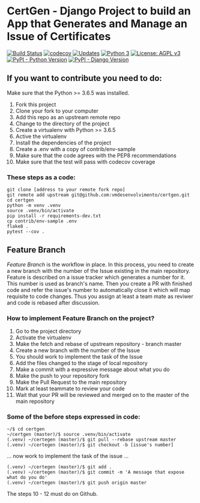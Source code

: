 # CertGen - Django Project to build an App that Generates and Manage an Issue of Certificates 

[![Build Status](https://travis-ci.org/vmdesenvolvimento/certgen.svg?branch=master)](https://travis-ci.org/vmdesenvolvimento/certgen)
[![codecov](https://codecov.io/gh/vmdesenvolvimento/certgen/branch/master/graph/badge.svg)](https://codecov.io/gh/vmdesenvolvimento/certgen)
[![Updates](https://pyup.io/repos/github/vmdesenvolvimento/certgen/shield.svg)](https://pyup.io/repos/github/vmdesenvolvimento/certgen/)
[![Python 3](https://pyup.io/repos/github/vmdesenvolvimento/certgen/python-3-shield.svg)](https://pyup.io/repos/github/vmdesenvolvimento/certgen/)
[![License: AGPL v3](https://img.shields.io/badge/License-AGPL%20v3-blue.svg?style=flat-square)](https://www.gnu.org/licenses/agpl-3.0)
[![PyPI - Python Version](https://img.shields.io/badge/Python%20Version-3.6.5-blue.svg?style=flat-square)](https://github.com/vmdesenvolvimento/certgen)
[![PyPI - Django Version](https://img.shields.io/badge/Django%20Version-2.0.6-blue.svg?style=flat-square)](https://github.com/vmdesenvolvimento/certgen)

## If you want to contribute you need to do:

Make sure that the Python >= 3.6.5 was installed.

1. Fork this project
2. Clone your fork to your computer
3. Add this repo as an upstream remote repo
4. Change to the directory of the project 
5. Create a virtualenv with Python >= 3.6.5
6. Active the virtualenv
7. Install the dependencies of the project
8. Create a .env with a copy of contrib/env-sample
9. Make sure that the code agrees with the PEP8 recommendations
10. Make sure that the test will pass with codecov coverage

### These steps as a code:

```console
git clone [address to your remote fork repo]
git remote add upstream git@github.com:vmdesenvolvimento/certgen.git
cd certgen 
python -m venv .venv
source .venv/bin/activate
pip install -r requirements-dev.txt
cp contrib/env-sample .env
flake8 .
pytest --cov .
```

## Feature Branch

_Feature Branch_ is the workflow in place. In this process, you need to create a new branch with the number of the Issue
existing in the main repository. Feature is described on a issue tracker which generates a number for it. This number is
used as branch's name. Then you create a PR with finished code and refer the issue's number to automatically close it
which will map requisite to code changes. Thus you assign at least a team mate as reviwer and code is rebased after 
discussion.

### How to implement Feature Branch on the project?

1. Go to the project directory
2. Activate the virtualenv
3. Make the fetch and rebase of upstream repository - branch master
4. Create a new branch with the number of the Issue
5. You should work to implement the task of the Issue
6. Add the files changed to the stage of local repository
7. Make a commit with a expressive message about what you do
8. Make the push to your repository fork
9. Make the Pull Request to the main repository
10. Mark at least teammate to review your code
11. Wait that your PR will be reviewed and merged on to the master of the main repository

### Some of the before steps expressed in code:

```console
~/$ cd certgen
~/certgen (master)/$ source .venv/bin/activate
(.venv) ~/certegen (master)/$ git pull --rebase upstream master
(.venv) ~/certegen (master)/$ git checkout -b [issue's number]
```
... now work to implement the task of the issue ...

```console
(.venv) ~/certegen (master)/$ git add .
(.venv) ~/certegen (master)/$ git commit -m 'A message that expose what do you do'
(.venv) ~/certegen (master)/$ git push origin master
```

The steps 10 - 12 must do on Github.
